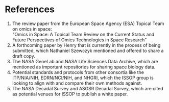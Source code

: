 # References

1. The review paper from the European Space Agency (ESA) Topical Team on omics in space:\
   "Omics in Space: A Topical Team Review on the Current Status and Future Perspectives of Omics Technologies in Space Research"
2. A forthcoming paper by Henry that is currently in the process of being submitted, which Nathaniel Szewczyk mentioned and offered to share a draft copy.
3. The NASA GeneLab and NASA Life Sciences Data Archive, which are mentioned as important repositories for sharing space biology data.
4. Potential standards and protocols from other consortia like the ITP/NIA/NIH, EDRN/NCI/NIH, and NHGRI, which the ISSOP group is looking to align with and compare their own methods against.
5. The NASA Decadal Survey and ASGSR Decadal Survey, which are cited as potential venues for ISSOP to publish a white paper.
